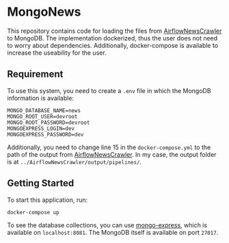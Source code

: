 # MongoNews
This repository contains code for loading the files from [AirflowNewsCrawler](https://github.com/NewsPipe/AirflowNewsCrawler) to MongoDB. The implementation dockerized, thus the user does not need to worry about dependencies. Additionally, docker-compose is available to increase the useability for the user.

## Requirement
To use this system, you need to create a `.env` file in which the MongoDB information is available:

```
MONGO_DATABASE_NAME=news
MONGO_ROOT_USER=devroot
MONGO_ROOT_PASSWORD=devroot
MONGOEXPRESS_LOGIN=dev
MONGOEXPRESS_PASSWORD=dev
```

Additionally, you need to change line 15 in the `docker-compose.yml` to the path of the output from [AirflowNewsCrawler](https://github.com/NewsPipe/AirflowNewsCrawler). In my case, the output folder is at `../AirflowNewsCrawler/output/pipelines/`.

## Getting Started
To start this application, run:
```
docker-compose up
```
To see the database collections, you can use [mongo-express](https://github.com/mongo-express/mongo-express), which is available on `localhost:8081`. The MongoDB itself is available on port `27017`.